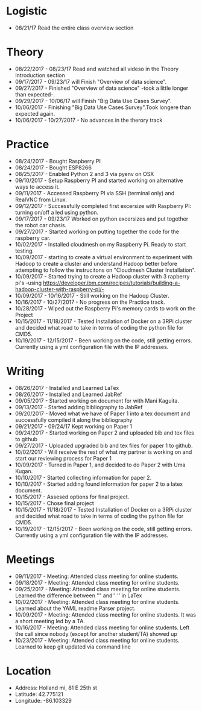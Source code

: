 # Logistic

* 08/21/17 Read the entire class overview section 

# Theory

* 08/22/2017 - 08/23/17 Read and watched all videso in the Theory Introduction section
* 09/17/2017 - 09/23/17 will Finish "Overview of data science".
* 09/27/2017 - Finished  "Overview of data science" -took a little longer than expected-.
* 09/29/2017 - 10/06/17 will Finish "Big Data Use Cases Survey".
* 10/06/2017 - Finishing "Big Data Use Cases Survey".Took longere than expected again.
* 10/06/2017  - 10/27/2017  - No advances in the therory track


# Practice

* 08/24/2017  - Bought Raspberry PI
* 08/24/2017  - Bought ESP8266
* 08/25/2017  - Enabled Python 2 and 3 via pyenv on OSX
* 09/10/2017  - Setup Raspberry PI and started working on alternative ways to access it.
* 09/11/2017  - Accessed Raspberry PI via SSH (terminal only) and RealVNC from Linux.
* 09/12/2017  - Successfully completed first excersize with Raspberry PI: turning on/off a led using python.
* 09/17/2017  - 09/23/17 Worked on python excersizes and put together the robot car chasis.
* 09/27/2017  - Started working on putting together the code for the raspberry car. 
* 10/02/2017  - Installed cloudmesh on my Raspberry Pi. Ready to start testing.
* 10/09/2017  - starting to create a virtual environment to experiment with Hadoop to create a cluster and understand Hadoop better before attempting to follow the instrucitons on "Cloudmesh Cluster Installation".
* 10/09/2017  - Started trying to create a Hadoop cluster with 3 rapberry pi's -using https://developer.ibm.com/recipes/tutorials/building-a-hadoop-cluster-with-raspberry-pi/-
* 10/09/2017  - 10/16/2017  - Still working on the Hadoop Cluster.
* 10/16/2017  - 10/27/2017  - No progress on the Practice track.
* 10/28/2017  - Wiped out the Raspberry Pi's memory cards to work on the Project
* 10/15/2017  - 11/18/2017  - Tested Installation of Docker on a 3RPi cluster and decided what road to take in terms of coding the python file for CMD5.
* 10/19/2017  - 12/15/2017  - Been working on the code, still getting errors. Currently using a yml configuration file with the IP addresses.

# Writing

* 08/26/2017  - Installed and Learned LaTex
* 08/26/2017  - Installed and Learned JabRef
* 09/05/2017  - Started working on document for with Mani Kaguita.
* 09/13/2017  - Started adding bibliography to JabRef
* 09/20/2017  - Moved what we have of Paper 1 into a tex document and successfully compiled it along the bibliography
* 09/21/2017  - 09/24/17 Kept working on Paper 1
* 09/24/2017  - Started working on Paper 2 and uploaded bib and tex files to github 
* 09/27/2017  - Uploaded upgraded bib and tex files for paper 1 to github.
* 10/02/2017  - Will receive the rest of what my partner is working on and start our reviewing process for Paper 1
* 10/09/2017  - Turned in Paper 1, and decided to do Paper 2 with Uma Kugan.
* 10/10/2017  - Started collecting information for paper 2.
* 10/10/2017  - Started adding found information for paper 2 to a latex document.
* 10/15/2017  - Assesed options for final project.
* 10/15/2017  - Chose final project
* 10/15/2017  - 11/18/2017  - Tested Installation of Docker on a 3RPi cluster and decided what road to take in terms of coding the python file for CMD5.
* 10/19/2017  - 12/15/2017  - Been working on the code, still getting errors. Currently using a yml configuration file with the IP addresses.

# Meetings

* 09/11/2017  - Meeting: Attended class meeting for online students.
* 09/18/2017  - Meeting: Attended class meeting for online students.
* 09/25/2017  - Meeting: Attended class meeting for online students. Learned the difference between "" and'' '' in LaTex
* 10/02/2017  - Meeting: Attended class meeting for online students. Learned about the YAML readme Parser project.
* 10/09/2017  - Meeting: Attended class meeting for online students. It was a short meeting led by a TA.
* 10/16/2017  - Meeting: Attended class meeting for online students. Left the call since nobody (except for another student/TA) showed up 
* 10/23/2017  - Meeting: Attended class meeting for online students. Learned to keep git updated via command line

# Location

* Address: Holland mi, 81 E 25th st
* Latitude: 42.775121
* Longitude: -86.103329 
